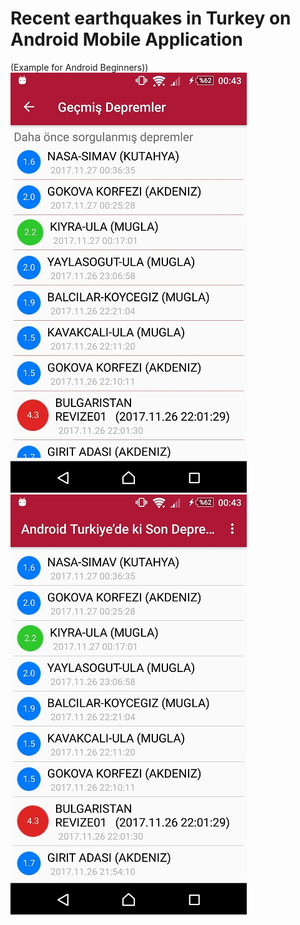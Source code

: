 # Recent earthquakes in Turkey on Android Mobile Application
(Example for Android Beginners))
![Figure 1-1](Android%20Türkiye’de%20ki%20Son%20Depremler%20Uygulaması%20(1).jpg)
![Figure 1-2](Android%20Türkiye’de%20ki%20Son%20Depremler%20Uygulaması%20(2).jpg)
